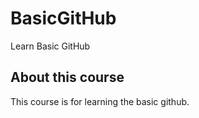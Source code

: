 # BasicGitHub
Learn Basic GitHub
## About this course
This course is for learning the basic github.
